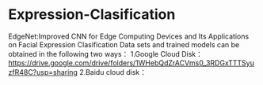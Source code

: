 # Expression-Clasification
EdgeNet:Improved CNN for Edge Computing  Devices and Its Applications on Facial Expression  Clasification
Data sets and trained models can be obtained in the following two ways：
1.Google Cloud Disk：https://drive.google.com/drive/folders/1WHebQdZrACVms0_3RDGxTTTSyuzfR48C?usp=sharing
2.Baidu cloud disk：
